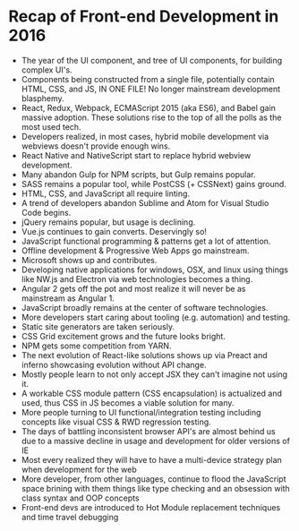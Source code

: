 # Recap of Front-end Development in 2016

* The year of the UI component, and tree of UI components, for building complex UI's. 
* Components being constructed from a single file, potentially contain HTML, CSS, and JS, IN ONE FILE! No longer mainstream development blasphemy.
* React, Redux, Webpack, ECMAScript 2015 (aka ES6), and Babel gain massive adoption. These solutions rise to the top of all the polls as the most used tech.
* Developers realized, in most cases, hybrid mobile development via webviews doesn't provide enough wins.
* React Native and NativeScript start to replace hybrid webview development.
* Many abandon Gulp for NPM scripts, but Gulp remains popular.
* SASS remains a popular tool, while PostCSS (+ CSSNext) gains ground.
* HTML, CSS, and JavaScript all require linting.
* A trend of developers abandon Sublime and Atom for Visual Studio Code begins.
* jQuery remains popular, but usage is declining.
* Vue.js continues to gain converts. Deservingly so!
* JavaScript functional programming & patterns get a lot of attention.
* Offline development & Progressive Web Apps go mainstream.
* Microsoft shows up and contributes.
* Developing native applications for windows, OSX, and linux using things like NW.js and Electron via web technologies becomes a thing.
* Angular 2 gets off the pot and most realize it will never be as mainstream as Angular 1.
* JavaScript broadly remains at the center of software technologies.
* More developers start caring about tooling (e.g. automation) and testing.
* Static site generators are taken seriously.
* CSS Grid excitement grows and the future looks bright.
* NPM gets some competition from YARN.
* The next evolution of React-like solutions shows up via Preact and inferno showcasing evolution without API change.
* Mostly people learn to not only accept JSX they can't imagine not using it.
* A workable CSS module pattern (CSS encapsulation) is actualized and used, thus CSS in JS becomes a viable solution for many.
* More people turning to UI functional/integration testing including concepts like visual CSS & RWD regression testing.
* The days of battling inconsistent browser API's are almost behind us due to a massive decline in usage and development for older versions of IE
* Most every realized they will have to have a multi-device strategy plan when development for the web
* More developer, from other languages, continue to flood the JavaScript space brining with them things like type checking and an obsession with class syntax and OOP concepts
* Front-end devs are introduced to Hot Module replacement techniques and time travel debugging